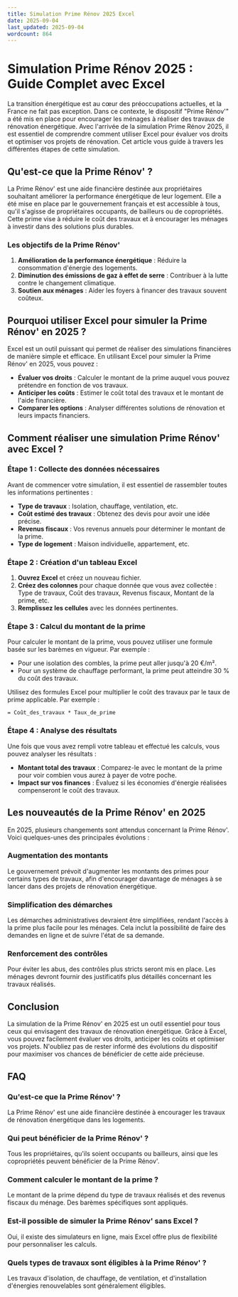 ```yaml
---
title: Simulation Prime Rénov 2025 Excel
date: 2025-09-04
last_updated: 2025-09-04
wordcount: 864
---
```


# Simulation Prime Rénov 2025 : Guide Complet avec Excel

La transition énergétique est au cœur des préoccupations actuelles, et la France ne fait pas exception. Dans ce contexte, le dispositif "Prime Rénov'" a été mis en place pour encourager les ménages à réaliser des travaux de rénovation énergétique. Avec l'arrivée de la simulation Prime Rénov 2025, il est essentiel de comprendre comment utiliser Excel pour évaluer vos droits et optimiser vos projets de rénovation. Cet article vous guide à travers les différentes étapes de cette simulation.

## Qu'est-ce que la Prime Rénov' ?

La Prime Rénov' est une aide financière destinée aux propriétaires souhaitant améliorer la performance énergétique de leur logement. Elle a été mise en place par le gouvernement français et est accessible à tous, qu'il s'agisse de propriétaires occupants, de bailleurs ou de copropriétés. Cette prime vise à réduire le coût des travaux et à encourager les ménages à investir dans des solutions plus durables.

### Les objectifs de la Prime Rénov'

1. **Amélioration de la performance énergétique** : Réduire la consommation d'énergie des logements.
2. **Diminution des émissions de gaz à effet de serre** : Contribuer à la lutte contre le changement climatique.
3. **Soutien aux ménages** : Aider les foyers à financer des travaux souvent coûteux.

## Pourquoi utiliser Excel pour simuler la Prime Rénov' en 2025 ?

Excel est un outil puissant qui permet de réaliser des simulations financières de manière simple et efficace. En utilisant Excel pour simuler la Prime Rénov' en 2025, vous pouvez :

- **Évaluer vos droits** : Calculer le montant de la prime auquel vous pouvez prétendre en fonction de vos travaux.
- **Anticiper les coûts** : Estimer le coût total des travaux et le montant de l'aide financière.
- **Comparer les options** : Analyser différentes solutions de rénovation et leurs impacts financiers.

## Comment réaliser une simulation Prime Rénov' avec Excel ?

### Étape 1 : Collecte des données nécessaires

Avant de commencer votre simulation, il est essentiel de rassembler toutes les informations pertinentes :

- **Type de travaux** : Isolation, chauffage, ventilation, etc.
- **Coût estimé des travaux** : Obtenez des devis pour avoir une idée précise.
- **Revenus fiscaux** : Vos revenus annuels pour déterminer le montant de la prime.
- **Type de logement** : Maison individuelle, appartement, etc.

### Étape 2 : Création d'un tableau Excel

1. **Ouvrez Excel** et créez un nouveau fichier.
2. **Créez des colonnes** pour chaque donnée que vous avez collectée : Type de travaux, Coût des travaux, Revenus fiscaux, Montant de la prime, etc.
3. **Remplissez les cellules** avec les données pertinentes.

### Étape 3 : Calcul du montant de la prime

Pour calculer le montant de la prime, vous pouvez utiliser une formule basée sur les barèmes en vigueur. Par exemple :

- Pour une isolation des combles, la prime peut aller jusqu'à 20 €/m².
- Pour un système de chauffage performant, la prime peut atteindre 30 % du coût des travaux.

Utilisez des formules Excel pour multiplier le coût des travaux par le taux de prime applicable. Par exemple :

```excel
= Coût_des_travaux * Taux_de_prime
```

### Étape 4 : Analyse des résultats

Une fois que vous avez rempli votre tableau et effectué les calculs, vous pouvez analyser les résultats :

- **Montant total des travaux** : Comparez-le avec le montant de la prime pour voir combien vous aurez à payer de votre poche.
- **Impact sur vos finances** : Évaluez si les économies d'énergie réalisées compenseront le coût des travaux.

## Les nouveautés de la Prime Rénov' en 2025

En 2025, plusieurs changements sont attendus concernant la Prime Rénov'. Voici quelques-unes des principales évolutions :

### Augmentation des montants

Le gouvernement prévoit d'augmenter les montants des primes pour certains types de travaux, afin d'encourager davantage de ménages à se lancer dans des projets de rénovation énergétique.

### Simplification des démarches

Les démarches administratives devraient être simplifiées, rendant l'accès à la prime plus facile pour les ménages. Cela inclut la possibilité de faire des demandes en ligne et de suivre l'état de sa demande.

### Renforcement des contrôles

Pour éviter les abus, des contrôles plus stricts seront mis en place. Les ménages devront fournir des justificatifs plus détaillés concernant les travaux réalisés.

## Conclusion

La simulation de la Prime Rénov' en 2025 est un outil essentiel pour tous ceux qui envisagent des travaux de rénovation énergétique. Grâce à Excel, vous pouvez facilement évaluer vos droits, anticiper les coûts et optimiser vos projets. N'oubliez pas de rester informé des évolutions du dispositif pour maximiser vos chances de bénéficier de cette aide précieuse.

## FAQ

### Qu'est-ce que la Prime Rénov' ?

La Prime Rénov' est une aide financière destinée à encourager les travaux de rénovation énergétique dans les logements.

### Qui peut bénéficier de la Prime Rénov' ?

Tous les propriétaires, qu'ils soient occupants ou bailleurs, ainsi que les copropriétés peuvent bénéficier de la Prime Rénov'.

### Comment calculer le montant de la prime ?

Le montant de la prime dépend du type de travaux réalisés et des revenus fiscaux du ménage. Des barèmes spécifiques sont appliqués.

### Est-il possible de simuler la Prime Rénov' sans Excel ?

Oui, il existe des simulateurs en ligne, mais Excel offre plus de flexibilité pour personnaliser les calculs.

### Quels types de travaux sont éligibles à la Prime Rénov' ?

Les travaux d'isolation, de chauffage, de ventilation, et d'installation d'énergies renouvelables sont généralement éligibles.